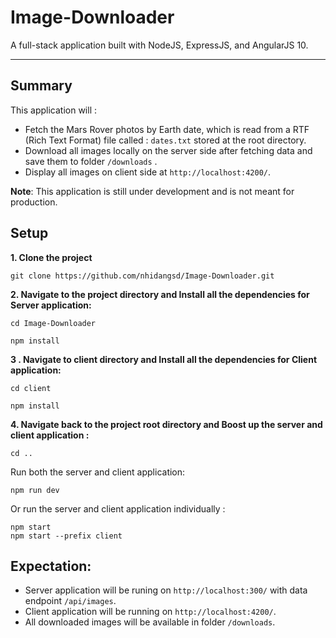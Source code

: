 # Image-Downloader

A full-stack application built with NodeJS, ExpressJS, and AngularJS 10.

---
## Summary

This application will :
- Fetch the Mars Rover photos by Earth date, which is read from a RTF (Rich Text Format) file called : `dates.txt` stored at the root directory. 
- Download all images locally on the server side after fetching data and save them to folder `/downloads` .
- Display all images on client side at `http://localhost:4200/`.

**Note**: This application is still under development and is not meant for production.

## Setup

**1. Clone the project**
```
git clone https://github.com/nhidangsd/Image-Downloader.git
```

**2. Navigate to the project directory and Install all the dependencies for Server application:**
```
cd Image-Downloader
```
```
npm install
```

**3 . Navigate to client directory and Install all the dependencies for Client application:**
```
cd client
```
```
npm install
```
**4. Navigate back to the project root directory and Boost up the server and client application :**
```
cd ..
```
Run both the server and client application:
```
npm run dev
```
Or run the server and client application individually :
```
npm start
npm start --prefix client
```

## Expectation:

- Server application will be runing on `http://localhost:300/` with data endpoint `/api/images`.
- Client application will be running on `http://localhost:4200/`.
- All downloaded images will be available in folder `/downloads`.
